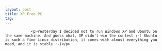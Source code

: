 ```yaml
---
layout: post
title: XP Free PC
tag: 
---
```



                <p>Yesterday I decided not to run Windows XP and Ubuntu on the same machine. And guess what, XP didn't win the contest ;-) Ubuntu is such a fine Linux distribution, it comes with almost everything you need, and it is stable :-)</p>
            
